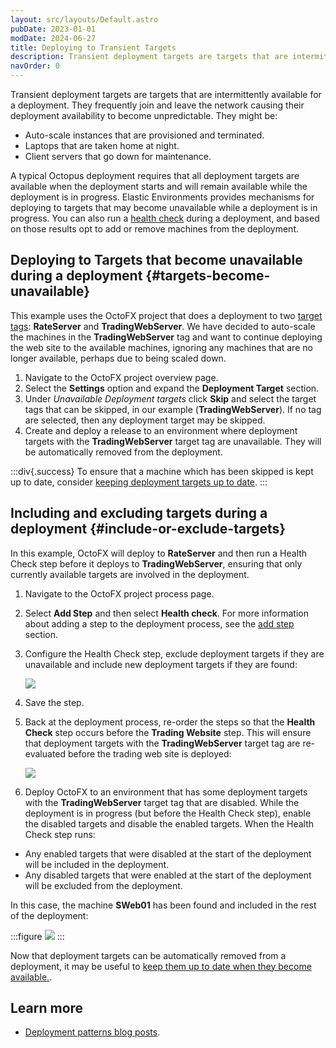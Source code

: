 ```yaml
---
layout: src/layouts/Default.astro
pubDate: 2023-01-01
modDate: 2024-06-27
title: Deploying to Transient Targets
description: Transient deployment targets are targets that are intermittently available for a deployment.
navOrder: 0
---
```


Transient deployment targets are targets that are intermittently available for a deployment.  They frequently join and leave the network causing their deployment availability to become unpredictable. They might be:

- Auto-scale instances that are provisioned and terminated.
- Laptops that are taken home at night.
- Client servers that go down for maintenance.

A typical Octopus deployment requires that all deployment targets are available when the deployment starts and will remain available while the deployment is in progress.  Elastic Environments provides mechanisms for deploying to targets that may become unavailable while a deployment is in progress. You can also run a [health check](/docs/projects/built-in-step-templates/health-check) during a deployment, and based on those results opt to add or remove machines from the deployment.

## Deploying to Targets that become unavailable during a deployment {#targets-become-unavailable}

This example uses the OctoFX project that does a deployment to two [target tags](/docs/infrastructure/deployment-targets/target-tags): **RateServer** and **TradingWebServer**. We have decided to auto-scale the machines in the **TradingWebServer** tag and want to continue deploying the web site to the available machines, ignoring any machines that are no longer available, perhaps due to being scaled down.

1. Navigate to the OctoFX project overview page.
2. Select the **Settings** option and expand the **Deployment Target** section.
3. Under *Unavailable Deployment targets* click **Skip** and select the target tags that can be skipped, in our example (**TradingWebServer**). If no tag are selected, then any deployment target may be skipped.
4. Create and deploy a release to an environment where deployment targets with the **TradingWebServer** target tag are unavailable. They will be automatically removed from the deployment.

:::div{.success}
To ensure that a machine which has been skipped is kept up to date, consider [keeping deployment targets up to date](/docs/deployments/patterns/elastic-and-transient-environments/keeping-deployment-targets-up-to-date).
:::

## Including and excluding targets during a deployment {#include-or-exclude-targets}

In this example, OctoFX will deploy to **RateServer** and then run a Health Check step before it deploys to **TradingWebServer**, ensuring that only currently available targets are involved in the deployment.

1. Navigate to the OctoFX project process page.
2. Select **Add Step** and then select **Health check**. For more information about adding a step to the deployment process, see the [add step](/docs/projects/steps) section.
3. Configure the Health Check step, exclude deployment targets if they are unavailable and include new deployment targets if they are found:

   ![](/docs/img/deployments/patterns/elastic-and-transient-environments/images/healthcheck.png)

4. Save the step.
5. Back at the deployment process, re-order the steps so that the **Health Check** step occurs before the **Trading Website** step.  This will ensure that deployment targets with the **TradingWebServer** target tag are re-evaluated before the trading web site is deployed:

   ![](/docs/img/deployments/patterns/elastic-and-transient-environments/images/evaluate.png)

6. Deploy OctoFX to an environment that has some deployment targets with the **TradingWebServer** target tag that are disabled.  While the deployment is in progress (but before the Health Check step), enable the disabled targets and disable the enabled targets. When the Health Check step runs:

 - Any enabled targets that were disabled at the start of the deployment will be included in the deployment.
 - Any disabled targets that were enabled at the start of the deployment will be excluded from the deployment.

In this case, the machine **SWeb01** has been found and included in the rest of the deployment:

:::figure
![](/docs/img/deployments/patterns/elastic-and-transient-environments/images/newtarget.png)
:::

Now that deployment targets can be automatically removed from a deployment, it may be useful to [keep them up to date when they become available.](/docs/deployments/patterns/elastic-and-transient-environments/keeping-deployment-targets-up-to-date).

## Learn more

- [Deployment patterns blog posts](https://octopus.com/blog/tag/deployment-patterns/1).
